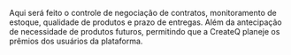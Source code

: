 Aqui será feito o controle de negociação de contratos, monitoramento de estoque, qualidade de produtos e prazo de entregas. Além da antecipação de necessidade de produtos futuros, permitindo que a CreateQ planeje os prêmios dos usuários da plataforma. 